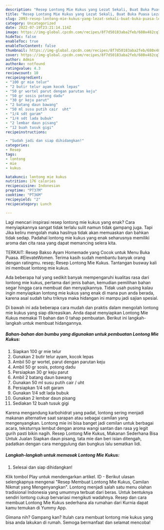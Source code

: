 ```yaml
---
description: "Resep Lontong Mie Kukus yang Lezat Sekali, Buat Buka Puasa Lezat Sekali"
title: "Resep Lontong Mie Kukus yang Lezat Sekali, Buat Buka Puasa Lezat Sekali"
slug: 2093-resep-lontong-mie-kukus-yang-lezat-sekali-buat-buka-puasa-lezat-sekali
category: Uncategorized
date: 2022-07-19T23:21:14.114Z
image: https://img-global.cpcdn.com/recipes/8f7d50183aba2feb/680x482cq70/lontong-mie-kukus-foto-resep-utama.jpg
hideToc: false
enableToc: true
enableTocContent: false
thumbnail: https://img-global.cpcdn.com/recipes/8f7d50183aba2feb/680x482cq70/lontong-mie-kukus-foto-resep-utama.jpg
cover: https://img-global.cpcdn.com/recipes/8f7d50183aba2feb/680x482cq70/lontong-mie-kukus-foto-resep-utama.jpg
author: Admin
authorAv: notfound
ratingvalue: 4.3
reviewcount: 10
recipeingredient:
- "100 gr mie telur"
- "2 butir telur ayam kocok lepas"
- "50 gr wortel parut dengan parutan keju"
- "50 gr sosis potong dadu"
- "30 gr keju parut"
- "2 batang daun bawang"
- "50 ml susu putih cair  uht"
- "1/4 sdt garam"
- "1/4 sdt lada bubuk"
- "2 lembar daun pisang"
- "12 buah tusuk gigi"
recipeinstructions:

- "Sudah jadi dan siap dihidangkan!"
categories:
- Resep
tags:
- lontong
- mie
- kukus

katakunci: lontong mie kukus 
nutrition: 176 calories
recipecuisine: Indonesian
preptime: "PT37M"
cooktime: "PT36M"
recipeyield: "2"
recipecategory: Lunch

---
```



Lagi mencari inspirasi resep lontong mie kukus yang enak? Cara menyiapkannya sangat tidak terlalu sulit namun tidak gampang juga. Tapi Jika keliru mengolah maka hasilnya tidak akan memuaskan dan bahkan tidak sedap. Padahal lontong mie kukus yang enak seharusnya memiliki aroma dan cita rasa yang dapat memancing selera kita.


TERKAIT: Resep Bakso Ayam Homemade yang Cocok untuk Menu Buka Puasa. #ElevateWomen. Terima kasih sudah membantu banyak orang dengan ratingmu. resep; Resep Lontong Mie Kukus. Tantangan busway kali ini membuat lontong mie kukus.

Ada beberapa hal yang sedikit banyak mempengaruhi kualitas rasa dari lontong mie kukus, pertama dari jenis bahan, kemudian pemilihan bahan segar hingga cara membuat dan menyajikannya. Tidak usah pusing kalau ingin menyiapkan lontong mie kukus yang enak di mana pun anda berada, karena asal sudah tahu triknya maka hidangan ini mampu jadi sajian spesial.


Di bawah ini ada beberapa cara mudah dan praktis dalam mengolah lontong mie kukus yang siap dikreasikan. Anda dapat menyiapkan Lontong Mie Kukus memakai 11 bahan dan 0 tahap pembuatan. Berikut ini langkah-langkah untuk membuat hidangannya.

<!--inarticleads1-->

##### Bahan-bahan dan bumbu yang digunakan untuk pembuatan Lontong Mie Kukus:

1. Siapkan 100 gr mie telur
1. Gunakan 2 butir telur ayam, kocok lepas
1. Ambil 50 gr wortel, parut dengan parutan keju
1. Ambil 50 gr sosis, potong dadu
1. Persiapkan 30 gr keju parut
1. Ambil 2 batang daun bawang
1. Gunakan 50 ml susu putih cair / uht
1. Persiapkan 1/4 sdt garam
1. Gunakan 1/4 sdt lada bubuk
1. Gunakan 2 lembar daun pisang
1. Sediakan 12 buah tusuk gigi


Karena mengandung karbohidrat yang padat, lontong sering menjadi makanan alternative saat sarapan atau sebagai camilan yang mengenyangkan. Lontong mie ini bisa banget jadi cemilan untuk berbagai acara, teksturnya lembut dengan aroma wangi santan dan rasa yg legit gurih pasti bikin nagih. Resep Lontong Mie Kukus, Makanan Sederhana Bisa Untuk Jualan Siapkan daun pisang, tata mie dan beri isian ditengah, padatkan dengan cara menggulung dan bungkus lalu sematkan lidi. 

<!--inarticleads2-->

##### Langkah-langkah untuk memasak Lontong Mie Kukus:


1. Selesai dan siap dihidangkan!

Klik tombol Play untuk mendengarkan artikel. ID - Berikut ulasan selengkapnya mengenai &#34;Resep Membuat Lontong Mie Kukus, Camilan Nikmat yang Mengenyangkan&#34;. Lontong menjadi salah satu menu olahan tradisional Indonesia yang umumnya terbuat dari beras. Untuk bentuknya sendiri lontong cukup bervariasi mengikuti wadahnya. Resep dan cara membuat Lontong Mie Kukus sederhana ala rumahan dari Kurnia dapat kamu temukan di Yummy App. 

Gimana nih? Gampang kan? Itulah cara membuat lontong mie kukus yang bisa anda lakukan di rumah. Semoga bermanfaat dan selamat mencoba!
